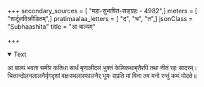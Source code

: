 +++
secondary_sources = [ "महा-सुभाषित-सङ्ग्रहः - 4982",]
meters = [ "शार्दूलविक्रीडितम्",]
pratimaalaa_letters = [ "द", "च", "त",]
jsonClass = "Subhaashita"
title = "आ बाल्यम्"

+++

<details open><summary>Text</summary>

आ बाल्यं भवता समीर कतिधा सार्धं मृणालीदलं भुक्तं केलिकथामृतैरपि तथा नीतं रहः सादरम्।  
चित्तान्दोलनलालनैर्मृगदृशां वक्षःस्थलास्फालनैर् भूयः सप्रति मां विना तव मनो रन्तुं कथं मोदते॥
</details>

